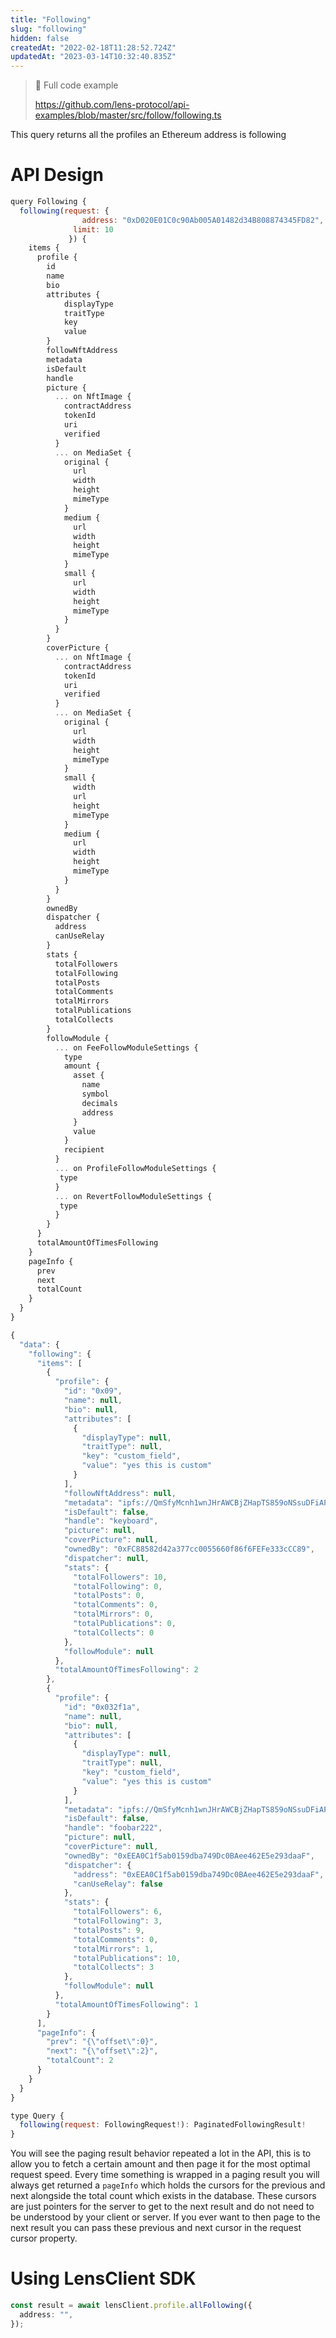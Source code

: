 ```yaml
---
title: "Following"
slug: "following"
hidden: false
createdAt: "2022-02-18T11:28:52.724Z"
updatedAt: "2023-03-14T10:32:40.835Z"
---
```


> 📘 Full code example
>
> <https://github.com/lens-protocol/api-examples/blob/master/src/follow/following.ts>

This query returns all the profiles an Ethereum address is following

# API Design

```javascript Example operation
query Following {
  following(request: {
                address: "0xD020E01C0c90Ab005A01482d34B808874345FD82",
              limit: 10
             }) {
    items {
      profile {
        id
        name
        bio
      	attributes {
        	displayType
        	traitType
        	key
        	value
      	}
        followNftAddress
      	metadata
        isDefault
        handle
        picture {
          ... on NftImage {
            contractAddress
            tokenId
            uri
            verified
          }
          ... on MediaSet {
            original {
              url
              width
              height
              mimeType
            }
            medium {
              url
              width
              height
              mimeType
            }
            small {
              url
              width
              height
              mimeType
            }
          }
        }
        coverPicture {
          ... on NftImage {
            contractAddress
            tokenId
            uri
            verified
          }
          ... on MediaSet {
            original {
              url
              width
              height
              mimeType
            }
            small {
              width
              url
              height
              mimeType
            }
            medium {
              url
              width
              height
              mimeType
            }
          }
        }
        ownedBy
        dispatcher {
          address
          canUseRelay
        }
        stats {
          totalFollowers
          totalFollowing
          totalPosts
          totalComments
          totalMirrors
          totalPublications
          totalCollects
        }
        followModule {
          ... on FeeFollowModuleSettings {
            type
            amount {
              asset {
                name
                symbol
                decimals
                address
              }
              value
            }
            recipient
          }
          ... on ProfileFollowModuleSettings {
           type
          }
          ... on RevertFollowModuleSettings {
           type
          }
        }
      }
      totalAmountOfTimesFollowing
    }
    pageInfo {
      prev
      next
      totalCount
    }
  }
}
```

```javascript Example response
{
  "data": {
    "following": {
      "items": [
        {
          "profile": {
            "id": "0x09",
            "name": null,
            "bio": null,
            "attributes": [
              {
                "displayType": null,
                "traitType": null,
                "key": "custom_field",
                "value": "yes this is custom"
              }
          	],
            "followNftAddress": null,
          	"metadata": "ipfs://QmSfyMcnh1wnJHrAWCBjZHapTS859oNSsuDFiAPPdAHgHP",
          	"isDefault": false,
            "handle": "keyboard",
            "picture": null,
            "coverPicture": null,
            "ownedBy": "0xFC88582d42a377cc0055660f86f6FEFe333cCC89",
            "dispatcher": null,
            "stats": {
              "totalFollowers": 10,
              "totalFollowing": 0,
              "totalPosts": 0,
              "totalComments": 0,
              "totalMirrors": 0,
              "totalPublications": 0,
              "totalCollects": 0
            },
            "followModule": null
          },
          "totalAmountOfTimesFollowing": 2
        },
        {
          "profile": {
            "id": "0x032f1a",
            "name": null,
            "bio": null,
            "attributes": [
              {
                "displayType": null,
                "traitType": null,
                "key": "custom_field",
                "value": "yes this is custom"
              }
          	],
          	"metadata": "ipfs://QmSfyMcnh1wnJHrAWCBjZHapTS859oNSsuDFiAPPdAHgHP",
          	"isDefault": false,
            "handle": "foobar222",
            "picture": null,
            "coverPicture": null,
            "ownedBy": "0xEEA0C1f5ab0159dba749Dc0BAee462E5e293daaF",
            "dispatcher": {
              "address": "0xEEA0C1f5ab0159dba749Dc0BAee462E5e293daaF",
              "canUseRelay": false
            },
            "stats": {
              "totalFollowers": 6,
              "totalFollowing": 3,
              "totalPosts": 9,
              "totalComments": 0,
              "totalMirrors": 1,
              "totalPublications": 10,
              "totalCollects": 3
            },
            "followModule": null
          },
          "totalAmountOfTimesFollowing": 1
        }
      ],
      "pageInfo": {
        "prev": "{\"offset\":0}",
        "next": "{\"offset\":2}",
        "totalCount": 2
      }
    }
  }
}
```

```javascript Query interface
type Query {
  following(request: FollowingRequest!): PaginatedFollowingResult!
}
```

You will see the paging result behavior repeated a lot in the API, this is to allow you to fetch a certain amount and then page it for the most optimal request speed. Every time something is wrapped in a paging result you will always get returned a `pageInfo` which holds the cursors for the previous and next alongside the total count which exists in the database. These cursors are just pointers for the server to get to the next result and do not need to be understood by your client or server. If you ever want to then page to the next result you can pass these previous and next cursor in the request cursor property.

#

# Using LensClient SDK

```typescript
const result = await lensClient.profile.allFollowing({
  address: "",
});
```
